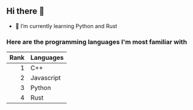 ## Hi there 👋

- 🌱 I’m currently learning Python and Rust

### Here are the programming languages ​​I'm most familiar with

| Rank | Languages  |
|-----:|------------|
|     1| C++        |
|     2| Javascript |
|     3| Python     |
|     4| Rust       |

